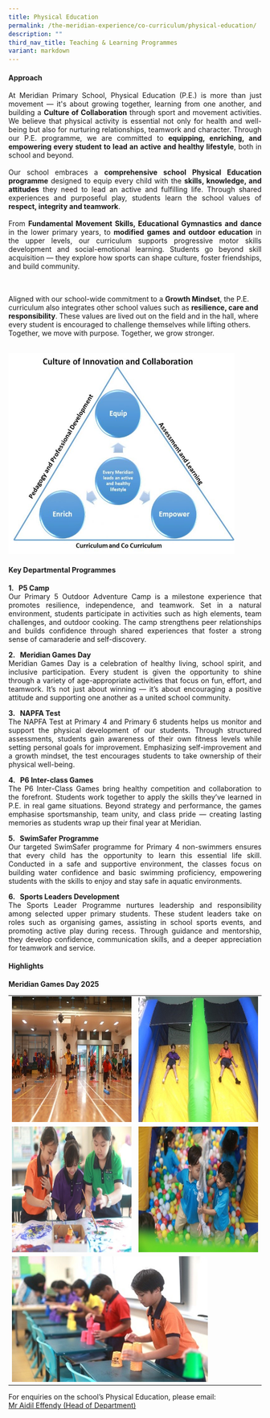 ```yaml
---
title: Physical Education
permalink: /the-meridian-experience/co-curriculum/physical-education/
description: ""
third_nav_title: Teaching & Learning Programmes
variant: markdown
---
```

#### Approach

<p align="justify">At Meridian Primary School, Physical Education (P.E.) is more than just movement — it's about growing together, learning from one another, and building a <b>Culture of Collaboration</b> through sport and movement activities. We believe that physical activity is essential not only for health and well-being but also for nurturing relationships, teamwork and character. Through our P.E. programme, we are committed to <b>equipping, enriching, and empowering every student to lead an active and healthy lifestyle</b>, both in school and beyond.<br><br>
Our school embraces a <b>comprehensive school Physical Education programme</b> designed to equip every child with the <b>skills, knowledge, and attitudes</b> they need to lead an active and fulfilling life. Through shared experiences and purposeful play, students learn the school values of <b>respect, integrity and teamwork</b>.
<br><br>
From <b>Fundamental Movement Skills, Educational Gymnastics and dance</b> in the lower primary years, to <b>modified games and outdoor education</b> in the upper levels, our curriculum supports progressive motor skills development and social-emotional learning. Students go beyond skill acquisition — they explore how sports can shape culture, foster friendships, and build community.
	
<br><br>
	Aligned with our school-wide commitment to a <b>Growth Mindset</b>, the P.E. curriculum also integrates other school values such as <b>resilience, care and responsibility</b>. These values are lived out on the field and in the hall, where every student is encouraged to challenge themselves while lifting others.
Together, we move with purpose. Together, we grow stronger.

</p><br>

<img src="/images/The%20Meridian%20Experience/PE%20Dept/PE-Approach-720x616.jpg" style="width:450px;height:400px;float:center">


    
#### Key Departmental Programmes

<p align="justify"><b>1. &nbsp; P5 Camp</b><br>
Our Primary 5 Outdoor Adventure Camp is a milestone experience that promotes resilience, independence, and teamwork. Set in a natural environment, students participate in activities such as high elements, team challenges, and outdoor cooking. The camp strengthens peer relationships and builds confidence through shared experiences that foster a strong sense of camaraderie and self-discovery.
</p>  
<p align="justify"><b>2. &nbsp; Meridian Games  Day</b><br>
Meridian Games Day is a celebration of healthy living, school spirit, and inclusive participation. Every student is given the opportunity to shine through a variety of age-appropriate activities that focus on fun, effort, and teamwork. It’s not just about winning — it’s about encouraging a positive attitude and supporting one another as a united school community.
</p> 

<p align="justify"><b>3. &nbsp; NAPFA Test </b><br>
The NAPFA Test at Primary 4 and Primary 6 students helps us monitor and support the physical development of our students. Through structured assessments, students gain awareness of their own fitness levels while setting personal goals for improvement. Emphasizing self-improvement and a growth mindset, the test encourages students to take ownership of their physical well-being.
</p>

<p align="justify"><b>4. &nbsp; P6 Inter-class Games </b><br>
The P6 Inter-Class Games bring healthy competition and collaboration to the forefront. Students work together to apply the skills they’ve learned in P.E. in real game situations. Beyond strategy and performance, the games emphasise sportsmanship, team unity, and class pride — creating lasting memories as students wrap up their final year at Meridian.
</p>

<p align="justify"><b>5. &nbsp; SwimSafer Programme </b><br>
Our targeted SwimSafer programme for Primary 4 non-swimmers ensures that every child has the opportunity to learn this essential life skill. Conducted in a safe and supportive environment, the classes focus on building water confidence and basic swimming proficiency, empowering students with the skills to enjoy and stay safe in aquatic environments.
</p>

<p align="justify"><b>6. &nbsp; Sports Leaders Development </b><br>
The Sports Leader Programme nurtures leadership and responsibility among selected upper primary students. These student leaders take on roles such as organising games, assisting in school sports events, and promoting active play during recess. Through guidance and mentorship, they develop confidence, communication skills, and a deeper appreciation for teamwork and service.
</p>



<h4>Highlights</h4>
<b>Meridian Games Day 2025</b>

<table style="width:100%">
  <tbody>
		<tr><td><img src="/images/The%20Meridian%20Experience/PE%20Dept/PE2025_1.jpg" style="width:450px;height:250px;float:center"></td>
    <td><img src="/images/The%20Meridian%20Experience/PE%20Dept/PE2025_2.jpg" style="width:450px;height:250px;float:center"></td>
	</tr>
	<tr>
    <td><img src="/images/The%20Meridian%20Experience/PE%20Dept/PE2025_3.jpg" style="width:450px;height:250px;float:center"></td>
    <td><img src="/images/The%20Meridian%20Experience/PE%20Dept/PE2025_4.jpg" style="width:450px;height:250px;float:center"></td>
	</tr>
	<tr>
    <td colspan="2"><img src="/images/The%20Meridian%20Experience/PE%20Dept/PE2025_5.jpg" style="width:390px;height:250px;float:center"></td>
	</tr>
</tbody></table>


 For enquiries on the school’s Physical Education, please email:<br>
<a href="mailto:aidil_effendy@moe.edu.sg">Mr Aidil Effendy (Head of Department)</a>